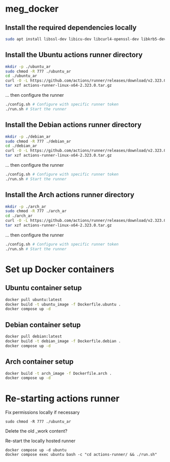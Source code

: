# meg_docker

## Install the required dependencies locally
```sh
sudo apt install libssl-dev libicu-dev libcurl4-openssl-dev libkrb5-dev zlib1g-dev
```

## Install the Ubuntu actions runner directory
```sh
mkdir -p ./ubuntu_ar
sudo chmod -R 777 ./ubuntu_ar 
cd ./ubuntu_ar
curl -O -L https://github.com/actions/runner/releases/download/v2.323.0/actions-runner-linux-x64-2.323.0.tar.gz
tar xzf actions-runner-linux-x64-2.323.0.tar.gz
```
... then configure the runner

```sh
./config.sh # Configure with specific runner token
./run.sh # Start the runner
```

## Install the Debian actions runner directory
```sh
mkdir -p ./debian_ar
sudo chmod -R 777 ./debian_ar 
cd ./debian_ar
curl -O -L https://github.com/actions/runner/releases/download/v2.323.0/actions-runner-linux-x64-2.323.0.tar.gz
tar xzf actions-runner-linux-x64-2.323.0.tar.gz
```

... then configure the runner

```sh
./config.sh # Configure with specific runner token
./run.sh # Start the runner
```

## Install the Arch actions runner directory
```sh
mkdir -p ./arch_ar
sudo chmod -R 777 ./arch_ar 
cd ./arch_ar
curl -O -L https://github.com/actions/runner/releases/download/v2.323.0/actions-runner-linux-x64-2.323.0.tar.gz
tar xzf actions-runner-linux-x64-2.323.0.tar.gz
```

... then configure the runner

```sh
./config.sh # Configure with specific runner token
./run.sh # Start the runner
```

# Set up Docker containers

## Ubuntu container setup
```sh
docker pull ubuntu:latest
docker build -t ubuntu_image -f Dockerfile.ubuntu .
docker compose up -d
```
## Debian container setup
```sh
docker pull debian:latest
docker build -t debian_image -f Dockerfile.debian .
docker compose up -d
```
## Arch container setup
```sh
docker build -t arch_image -f Dockerfile.arch .
docker compose up -d
```

# Re-starting actions runner

Fix permissions locally if necessary
```
sudo chmod -R 777 ./ubuntu_ar 
```

Delete the old _work content?

Re-start the locally hosted runner
```
docker compose up -d ubuntu
docker compose exec ubuntu bash -c "cd actions-runner/ && ./run.sh"
```